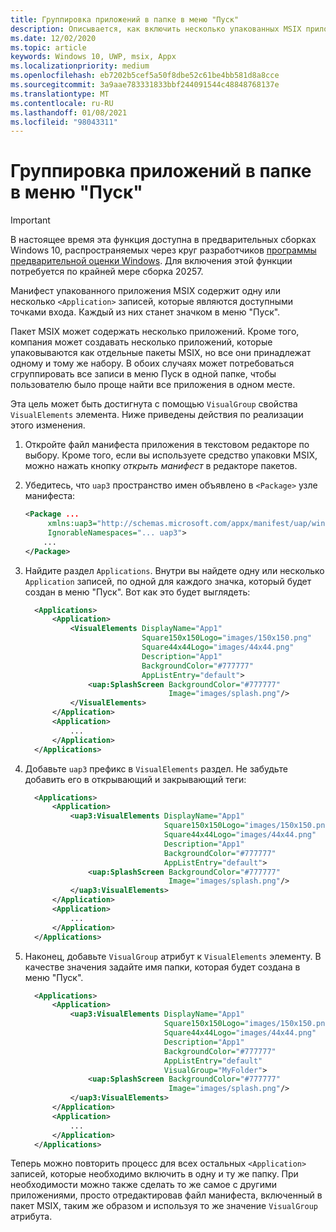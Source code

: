 ```yaml
---
title: Группировка приложений в папке в меню "Пуск"
description: Описывается, как включить несколько упакованных MSIX приложений, сгруппированных в одну папку в меню "Пуск".
ms.date: 12/02/2020
ms.topic: article
keywords: Windows 10, UWP, msix, Appx
ms.localizationpriority: medium
ms.openlocfilehash: eb7202b5cef5a50f8dbe52c61be4bb581d8a8cce
ms.sourcegitcommit: 3a9aae783331833bbf244091544c48848768137e
ms.translationtype: MT
ms.contentlocale: ru-RU
ms.lasthandoff: 01/08/2021
ms.locfileid: "98043311"
---
```

# <a name="group-applications-under-a-folder-in-the-start-menu"></a>Группировка приложений в папке в меню "Пуск"

> [!IMPORTANT]
> В настоящее время эта функция доступна в предварительных сборках Windows 10, распространяемых через круг разработчиков [программы предварительной оценки Windows](https://insider.windows.com/en/). Для включения этой функции потребуется по крайней мере сборка 20257.

Манифест упакованного приложения MSIX содержит одну или несколько `<Application>` записей, которые являются доступными точками входа. Каждый из них станет значком в меню "Пуск".

Пакет MSIX может содержать несколько приложений. Кроме того, компания может создавать несколько приложений, которые упаковываются как отдельные пакеты MSIX, но все они принадлежат одному и тому же набору.
В обоих случаях может потребоваться сгруппировать все записи в меню Пуск в одной папке, чтобы пользователю было проще найти все приложения в одном месте.

Эта цель может быть достигнута с помощью `VisualGroup` свойства `VisualElements` элемента.
Ниже приведены действия по реализации этого изменения.

1) Откройте файл манифеста приложения в текстовом редакторе по выбору. Кроме того, если вы используете средство упаковки MSIX, можно нажать кнопку *открыть манифест* в редакторе пакетов.
2) Убедитесь, что `uap3` пространство имен объявлено в `<Package>` узле манифеста:

    ```xml
    <Package ...
         xmlns:uap3="http://schemas.microsoft.com/appx/manifest/uap/windows10/3"  
         IgnorableNamespaces="... uap3">
        ...
   </Package>
    ```

3) Найдите раздел `Applications`. Внутри вы найдете одну или несколько `Application` записей, по одной для каждого значка, который будет создан в меню "Пуск". Вот как это будет выглядеть:

    ```xml
      <Applications>
          <Application>
              <VisualElements DisplayName="App1" 
                              Square150x150Logo="images/150x150.png"
                              Square44x44Logo="images/44x44.png"
                              Description="App1"
                              BackgroundColor="#777777"
                              AppListEntry="default">  
                  <uap:SplashScreen BackgroundColor="#777777"
                                    Image="images/splash.png"/>  
              </VisualElements>  
          </Application>
          <Application>
              ...
          </Application>
      </Applications>
    ```

4) Добавьте `uap3` префикс в `VisualElements` раздел. Не забудьте добавить его в открывающий и закрывающий теги:

    ```xml
      <Applications>
          <Application>
              <uap3:VisualElements DisplayName="App1"
                                   Square150x150Logo="images/150x150.png"
                                   Square44x44Logo="images/44x44.png"
                                   Description="App1"
                                   BackgroundColor="#777777"
                                   AppListEntry="default">  
                  <uap:SplashScreen BackgroundColor="#777777"
                                    Image="images/splash.png"/>  
              </uap3:VisualElements>  
          </Application>
          <Application>
              ...
          </Application>
      </Applications>
    ```

5) Наконец, добавьте `VisualGroup` атрибут к `VisualElements` элементу. В качестве значения задайте имя папки, которая будет создана в меню "Пуск".

    ```xml
      <Applications>
          <Application>
              <uap3:VisualElements DisplayName="App1"
                                   Square150x150Logo="images/150x150.png"
                                   Square44x44Logo="images/44x44.png"
                                   Description="App1"
                                   BackgroundColor="#777777"
                                   AppListEntry="default"
                                   VisualGroup="MyFolder">  
                  <uap:SplashScreen BackgroundColor="#777777"
                                    Image="images/splash.png"/>  
              </uap3:VisualElements>  
          </Application>
          <Application>
              ...
          </Application>
      </Applications>
    ```

Теперь можно повторить процесс для всех остальных `<Application>` записей, которые необходимо включить в одну и ту же папку. При необходимости можно также сделать то же самое с другими приложениями, просто отредактировав файл манифеста, включенный в пакет MSIX, таким же образом и используя то же значение `VisualGroup` атрибута.
